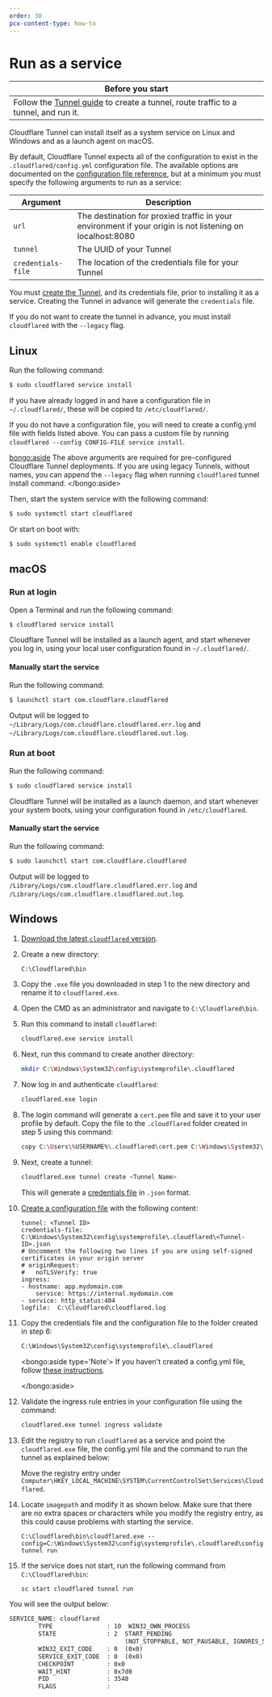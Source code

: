 ```yaml
---
order: 30
pcx-content-type: how-to
---
```


# Run as a service

| Before you start                                                                                                                   |
| ---------------------------------------------------------------------------------------------------------------------------------- |
| Follow the [Tunnel guide](/connect-apps/install-and-setup/tunnel-guide) to create a tunnel, route traffic to a tunnel, and run it. |

Cloudflare Tunnel can install itself as a system service on Linux and Windows and as a launch agent on macOS.

By default, Cloudflare Tunnel expects all of the configuration to exist in the `.cloudflared/config.yml` configuration file. The available options are documented on the [configuration file reference](/connections/connect-apps/configuration/configuration-file/), but at a minimum you must specify the following arguments to run as a service:

| Argument           | Description                                                                                               |
| ------------------ | --------------------------------------------------------------------------------------------------------- |
| `url`              | The destination for proxied traffic in your environment if your origin is not listening on localhost:8080 |
| `tunnel`           | The UUID of your Tunnel                                                                                   |
| `credentials-file` | The location of the credentials file for your Tunnel                                                      |

You must [create the Tunnel](/connections/connect-apps/create-tunnel), and its credentials file, prior to installing it as a service. Creating the Tunnel in advance will generate the `credentials` file.

If you do not want to create the tunnel in advance, you must install `cloudflared` with the `--legacy` flag.

## Linux

Run the following command:

```sh
$ sudo cloudflared service install
```

If you have already logged in and have a configuration file in `~/.cloudflared/`, these will be copied to `/etc/cloudflared/`.

If you do not have a configuration file, you will need to create a config.yml file with fields listed above. You can pass a custom file by running `cloudflared --config CONFIG-FILE service install`.

<bongo:aside>
The above arguments are required for pre-configured Cloudflare Tunnel deployments. If you are using legacy Tunnels, without names, you can append the `--legacy` flag when running `cloudflared` tunnel install command.
</bongo:aside>

Then, start the system service with the following command:

```sh
$ sudo systemctl start cloudflared
```

Or start on boot with:

```sh
$ sudo systemctl enable cloudflared
```

## macOS

### Run at login

Open a Terminal and run the following command:

```sh
$ cloudflared service install
```

Cloudflare Tunnel will be installed as a launch agent, and start whenever you log in, using your local user configuration found in `~/.cloudflared/`.

#### Manually start the service

Run the following command:

```sh
$ launchctl start com.cloudflare.cloudflared
```

Output will be logged to `~/Library/Logs/com.cloudflare.cloudflared.err.log` and `~/Library/Logs/com.cloudflare.cloudflared.out.log`.

### Run at boot

Run the following command:

```sh
$ sudo cloudflared service install
```

Cloudflare Tunnel will be installed as a launch daemon, and start whenever your system boots, using your configuration found in `/etc/cloudflared`.

#### Manually start the service

Run the following command:

```sh
$ sudo launchctl start com.cloudflare.cloudflared
```

Output will be logged to `/Library/Logs/com.cloudflare.cloudflared.err.log` and `/Library/Logs/com.cloudflare.cloudflared.out.log`.

## Windows

1. [Download the latest `cloudflared` version](/connections/connect-apps/install-and-setup/installation).

1. Create a new directory:

   ```bash
   C:\Cloudflared\bin
   ```

1. Copy the `.exe` file you downloaded in step 1 to the new directory and rename it to `cloudflared.exe`.

1. Open the CMD as an administrator and navigate to `C:\Cloudflared\bin`.

1. Run this command to install `cloudflared`:

   ```bash
   cloudflared.exe service install
   ```

1. Next, run this command to create another directory:

   ```bash
   mkdir C:\Windows\System32\config\systemprofile\.cloudflared
   ```

1. Now log in and authenticate `cloudflared`:

   ```bash
   cloudflared.exe login
   ```

1. The login command will generate a `cert.pem` file and save it to your user profile by default. Copy the file to the `.cloudflared` folder created in step 5 using this command:

   ```bash
   copy C:\Users\%USERNAME%\.cloudflared\cert.pem C:\Windows\System32\config\systemprofile\.cloudflared
   ```

1. Next, create a tunnel:

   ```bash
   cloudflared.exe tunnel create <Tunnel Name>
   ```

   This will generate a [credentials file](/connections/connect-apps/tunnel-useful-terms#credentials-file) in `.json` format.

1. [Create a configuration file](/connections/connect-apps/install-and-setup/tunnel-guide#4-create-a-configuration-file) with the following content:

   ```text
   tunnel: <Tunnel ID>
   credentials-file: C:\Windows\System32\config\systemprofile\.cloudflared\<Tunnel-ID>.json
   # Uncomment the following two lines if you are using self-signed certificates in your origin server
   # originRequest:
   #   noTLSVerify: true
   ingress:
   - hostname: app.mydomain.com
       service: https://internal.mydomain.com
   - service: http_status:404
   logfile:  C:\Cloudflared\cloudflared.log
   ```

1. Copy the credentials file and the configuration file to the folder created in step 6:

   ```bash
   C:\Windows\System32\config\systemprofile\.cloudflared
   ```

   <bongo:aside type='Note'>
   If you haven't created a config.yml file, follow [these instructions](/connections/connect-apps/install-and-setup/tunnel-guide#4-create-a-configuration-file).

   </bongo:aside>

1. Validate the ingress rule entries in your configuration file using the command:

   ```bash
   cloudflared.exe tunnel ingress validate
   ```

1. Edit the registry to run `cloudflared` as a service and point the `cloudflared.exe` file, the config.yml file and the command to run the tunnel as explained below:

   Move the registry entry under `Computer\HKEY_LOCAL_MACHINE\SYSTEM\CurrentControlSet\Services\Cloudflared`.

1. Locate `imagepath` and modify it as shown below. Make sure that there are no extra spaces or characters while you modify the registry entry, as this could cause problems with starting the service.

   ```
   C:\Cloudflared\bin\cloudflared.exe --config=C:\Windows\System32\config\systemprofile\.cloudflared\config.yml  tunnel run
   ```

1. If the service does not start, run the following command from `C:\Cloudflared\bin`:

   ```bash
   sc start cloudflared tunnel run
   ```

You will see the output below:

```txt
SERVICE_NAME: cloudflared
        TYPE               : 10  WIN32_OWN_PROCESS
        STATE              : 2  START_PENDING
                                (NOT_STOPPABLE, NOT_PAUSABLE, IGNORES_SHUTDOWN)
        WIN32_EXIT_CODE    : 0  (0x0)
        SERVICE_EXIT_CODE  : 0  (0x0)
        CHECKPOINT         : 0x0
        WAIT_HINT          : 0x7d0
        PID                : 3548
        FLAGS              :
```
